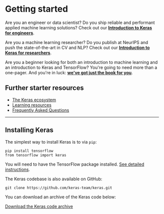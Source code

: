 # Getting started

Are you an engineer or data scientist? Do you ship reliable and performant applied machine learning solutions?
Check out our **[Introduction to Keras for engineers](/getting_started/intro_to_keras_for_engineers)**.

Are you a machine learning researcher? Do you publish at NeurIPS and push the state-of-the-art in CV and NLP?
Check out our **[Introduction to Keras for researchers](/getting_started/intro_to_keras_for_researchers)**.

Are you a beginner looking for both an introduction to machine learning and an introduction to Keras and TensorFlow?
You're going to need more than a one-pager. And you're in luck:
**[we've got just the book for you](https://www.manning.com/books/deep-learning-with-python-second-edition?a_aid=keras&a_bid=76564dff)**.


## Further starter resources

- [The Keras ecosystem](/getting_started/ecosystem)
- [Learning resources](/getting_started/learning_resources)
- [Frequently Asked Questions](/getting_started/faq)

---


## Installing Keras

The simplest way to install Keras is to via `pip`:

```
pip install tensorflow
from tensorflow import keras
```

You will need to have the TensorFlow package installed. [See detailed instructions](https://www.tensorflow.org/install).


The Keras codebase is also available on GitHub:

```
git clone https://github.com/keras-team/keras.git
```

You can download an archive of the Keras code below:

<div class="col-md px-1">
    <a href='https://github.com/keras-team/keras/archive/refs/heads/master.zip' class="btn btn-med btn-secondary">Download the Keras code archive</a>
</div>
